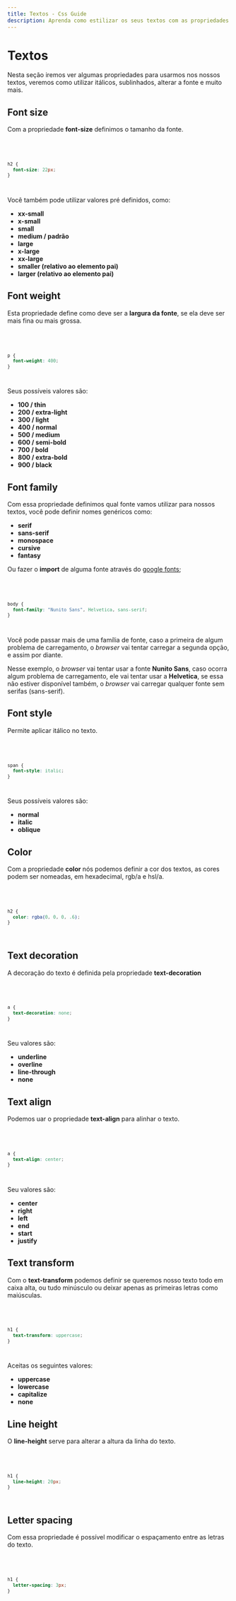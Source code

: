 ```yaml
---
title: Textos - Css Guide
description: Aprenda como estilizar os seus textos com as propriedades do CSS através de uma explicação clara e exemplos práticos.
---
```


# Textos

Nesta seção iremos ver algumas propriedades para usarmos nos nossos textos, veremos como utilizar itálicos, sublinhados, alterar a fonte e muito mais.

## Font size

Com a propriedade **font-size** definimos o tamanho da fonte.

<Code language="css">

```css

h2 {
  font-size: 22px;
}

```
</Code>

Você também pode utilizar valores pré definidos, como:

- **xx-small**
- **x-small**
- **small**
- **medium / padrão**
- **large**
- **x-large**
- **xx-large**
- **smaller (relativo ao elemento pai)**
- **larger (relativo ao elemento pai)**

<SimpleExample property="font-size" />

## Font weight

Esta propriedade define como deve ser a **largura da fonte**, se ela deve ser mais fina ou mais grossa.

<Code language="css">

```css

p {
  font-weight: 400;
}

```
</Code>

Seus possíveis valores são:

- **100 / thin**
- **200 / extra-light**
- **300 / light**
- **400 / normal**
- **500 / medium**
- **600 / semi-bold**
- **700 / bold**
- **800 / extra-bold**
- **900 / black**

<SimpleExample property="font-weight" />

## Font family

Com essa propriedade definimos qual fonte vamos utilizar para nossos textos, você pode definir nomes genéricos como:

- **serif**
- **sans-serif**
- **monospace**
- **cursive**
- **fantasy**

Ou fazer o **import** de alguma fonte através do [google fonts](https://fonts.google.com);

<Code language="css">

```css

body {
  font-family: "Nunito Sans", Helvetica, sans-serif;
}

```
</Code>

Você pode passar mais de uma família de fonte, caso a primeira de algum problema de carregamento, o _browser_ vai tentar carregar a segunda opção, e assim por diante.

Nesse exemplo, o _browser_ vai tentar usar a fonte **Nunito Sans**, caso ocorra algum problema de carregamento, ele vai tentar usar a **Helvetica**, se essa não estiver disponível também, o _browser_ vai carregar qualquer fonte sem serifas (sans-serif).

<SimpleExample property="font-family" />

## Font style

Permite aplicar itálico no texto.

<Code language="css">

```css

span {
  font-style: italic;
}

```
</Code>

Seus possíveis valores são:

- **normal**
- **italic**
- **oblique**

<SimpleExample property="font-style" />

## Color

Com a propriedade **color** nós podemos definir a cor dos textos, as cores podem ser nomeadas, em hexadecimal, rgb/a e hsl/a.

<Code language="css">

```css

h2 {
  color: rgba(0, 0, 0, .6);
}


```
</Code>

<SimpleExample property="color" />

## Text decoration

A decoração do texto é definida pela propriedade **text-decoration**

<Code language="css">

```css

a {
  text-decoration: none;
}

```
</Code>

Seu valores são:

- **underline**
- **overline**
- **line-through**
- **none**

<SimpleExample property="text-decoration" />

## Text align

Podemos uar o propriedade **text-align** para alinhar o texto.

<Code language="css">

```css

a {
  text-align: center;
}

```
</Code>

Seu valores são:

- **center**
- **right**
- **left**
- **end**
- **start**
- **justify**

<SimpleExample property="text-align" />

## Text transform

Com o **text-transform** podemos definir se queremos nosso texto todo em caixa alta, ou tudo minúsculo ou deixar apenas as primeiras letras como maiúsculas.

<Code language="css">

```css

h1 {
  text-transform: uppercase;
}

```
</Code>

Aceitas os seguintes valores:

- **uppercase**
- **lowercase**
- **capitalize**
- **none**

<SimpleExample property="text-transform" />

## Line height

O **line-height** serve para alterar a altura da linha do texto.

<Code language="css">

```css

h1 {
  line-height: 20px;
}

```
</Code>

<SimpleExample property="line-height" />

## Letter spacing

Com essa propriedade é possível modificar o espaçamento entre as letras do texto.

<Code language="css">

```css

h1 {
  letter-spacing: 3px;
}

```
</Code>

<SimpleExample property="letter-spacing" />
